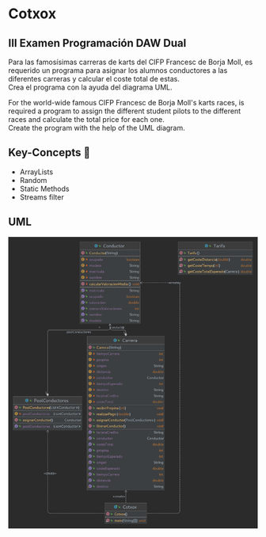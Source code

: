 # Cotxox

## III Examen Programación DAW Dual
Para las famosísimas carreras de karts del CIFP Francesc de Borja Moll, es requerido un programa para asignar los alumnos conductores a las diferentes carreras y calcular el coste total de estas.  
Crea el programa con la ayuda del diagrama UML.  

For the world-wide famous CIFP Francesc de Borja Moll's karts races, is required a program to assign the different student pilots to the different races and calculate the total price for each one.   
Create the program with the help of the UML diagram.  

## Key-Concepts :dart: 
- ArrayLists
- Random
- Static Methods
- Streams filter

## UML
![](Cotxox_UML.png)